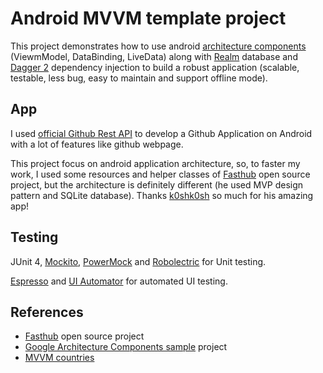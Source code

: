 # Android MVVM template project

This project demonstrates how to use android [architecture components][1] (ViewmModel, DataBinding, LiveData) along with [Realm][2] database and [Dagger 2][3] dependency injection to build a robust application (scalable, testable, less bug, easy to maintain and support offline mode).

## App
I used [official Github Rest API][4] to develop a Github Application on Android with a lot of features like github webpage.

This project focus on android application architecture, so, to faster my work, I used some resources and helper classes of [Fasthub][5] open source project, but the architecture is definitely different (he used MVP design pattern and SQLite database). Thanks [k0shk0sh][6] so much for his amazing app!

## Testing
JUnit 4, [Mockito][7], [PowerMock][8] and [Robolectric][9] for Unit testing.

[Espresso][12] and [UI Automator][13] for automated UI testing.

## References
* [Fasthub][5] open source project
* [Google Architecture Components sample][10] project
* [MVVM countries][11]


[1]: https://developer.android.com/topic/libraries/architecture/index.html
[2]: https://realm.io
[3]: https://github.com/google/dagger
[4]: https://developer.github.com/v3/
[5]: https://github.com/k0shk0sh/FastHub
[6]: https://github.com/k0shk0sh

[7]: https://github.com/mockito/mockito
[8]: https://github.com/powermock/powermock
[9]: http://robolectric.org

[10]: https://github.com/googlesamples/android-architecture-components
[11]: https://github.com/patloew/countries

[12]: https://developer.android.com/training/testing/espresso/index.html
[13]: https://developer.android.com/training/testing/ui-automator.html
